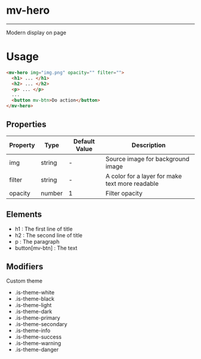 # mv-hero
------------------------

Modern display on page

# Usage

```html
<mv-hero img="img.png" opacity="" filter="">
  <h1> ... </h1>
  <h2> ... </h2>
  <p> ... </p>
  ...
  <button mv-btn>Do action</button>
</mv-hero>
```


## Properties

<table>
  <thead>
    <tr>
      <th>Property</th>
      <th>Type</th>
      <th>Default Value</th>
      <th>Description</th>
    </tr>
  </thead>
  <tbody>
    <tr>
      <td>img</td>
      <td>string</td>
      <td> - </td>
      <td>Source image for background image</td>
    </tr>
    <tr>
      <td>filter</td>
      <td>string</td>
      <td> - </td>
      <td>A color for a layer for make text more readable</td>
    </tr>
    <tr>
      <td>opacity</td>
      <td>number</td>
      <td> 1 </td>
      <td>Filter opacity</td>
    </tr>
    
  </tbody>
</table>


## Elements

* h1 : The first line of title
* h2 : The second line of title
* p : The paragraph
* button[mv-btn] : The text


## Modifiers

Custom theme

- .is-theme-white
- .is-theme-black
- .is-theme-light
- .is-theme-dark
- .is-theme-primary
- .is-theme-secondary
- .is-theme-info
- .is-theme-success
- .is-theme-warning
- .is-theme-danger

